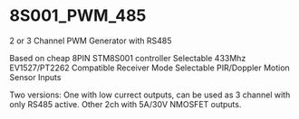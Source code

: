 # 8S001_PWM_485
2 or 3 Channel PWM Generator with RS485

Based on cheap 8PIN STM8S001 controller
Selectable 433Mhz EV1527/PT2262 Compatible Receiver Mode
Selectable PIR/Doppler Motion Sensor Inputs

Two versions:
One with low currect outputs, can be used as 3 channel with only RS485 active.
Other 2ch with 5A/30V NMOSFET outputs.
